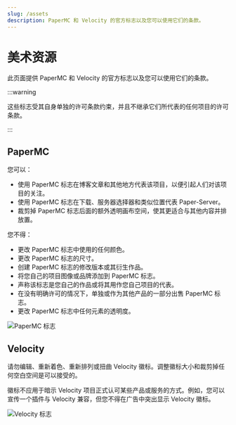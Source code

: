 ```yaml
---
slug: /assets
description: PaperMC 和 Velocity 的官方标志以及您可以使用它们的条款。
---
```


# 美术资源

此页面提供 PaperMC 和 Velocity 的官方标志以及您可以使用它们的条款。

:::warning

这些标志受其自身单独的许可条款约束，并且不继承它们所代表的任何项目的许可条款。

:::

## PaperMC

您可以：

- 使用 PaperMC 标志在博客文章和其他地方代表该项目，以便引起人们对该项目的关注。
- 使用 PaperMC 标志在下载、服务器选择器和类似位置代表 Paper-Server。
- 裁剪掉 PaperMC 标志后面的额外透明画布空间，使其更适合与其他内容并排放置。

您不得：

- 更改 PaperMC 标志中使用的任何颜色。
- 更改 PaperMC 标志的尺寸。
- 创建 PaperMC 标志的修改版本或其衍生作品。
- 将您自己的项目图像或品牌添加到 PaperMC 标志。
- 声称该标志是您自己的作品或将其用作您自己项目的代表。
- 在没有明确许可的情况下，单独或作为其他产品的一部分出售 PaperMC 标志。
- 更改 PaperMC 标志中任何元素的透明度。

![PaperMC 标志](papermc-logomark-512.png)

## Velocity

请勿编辑、重新着色、重新排列或扭曲 Velocity 徽标。调整徽标大小和裁剪掉任何空白空间是可以接受的。

徽标不应用于暗示 Velocity 项目正式认可某些产品或服务的方式。例如，您可以宣传一个插件与 Velocity 兼容，但您不得在广告中突出显示 Velocity 徽标。

![Velocity 标志](velocity-logomark-512.png)
